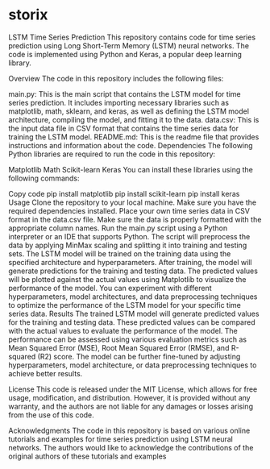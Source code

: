 # storix
LSTM Time Series Prediction
This repository contains code for time series prediction using Long Short-Term Memory (LSTM) neural networks. The code is implemented using Python and Keras, a popular deep learning library.

Overview
The code in this repository includes the following files:

main.py: This is the main script that contains the LSTM model for time series prediction. It includes importing necessary libraries such as matplotlib, math, sklearn, and keras, as well as defining the LSTM model architecture, compiling the model, and fitting it to the data.
data.csv: This is the input data file in CSV format that contains the time series data for training the LSTM model.
README.md: This is the readme file that provides instructions and information about the code.
Dependencies
The following Python libraries are required to run the code in this repository:

Matplotlib
Math
Scikit-learn
Keras
You can install these libraries using the following commands:

Copy code
pip install matplotlib
pip install scikit-learn
pip install keras
Usage
Clone the repository to your local machine.
Make sure you have the required dependencies installed.
Place your own time series data in CSV format in the data.csv file. Make sure the data is properly formatted with the appropriate column names.
Run the main.py script using a Python interpreter or an IDE that supports Python.
The script will preprocess the data by applying MinMax scaling and splitting it into training and testing sets.
The LSTM model will be trained on the training data using the specified architecture and hyperparameters.
After training, the model will generate predictions for the training and testing data.
The predicted values will be plotted against the actual values using Matplotlib to visualize the performance of the model.
You can experiment with different hyperparameters, model architectures, and data preprocessing techniques to optimize the performance of the LSTM model for your specific time series data.
Results
The trained LSTM model will generate predicted values for the training and testing data. These predicted values can be compared with the actual values to evaluate the performance of the model. The performance can be assessed using various evaluation metrics such as Mean Squared Error (MSE), Root Mean Squared Error (RMSE), and R-squared (R2) score. The model can be further fine-tuned by adjusting hyperparameters, model architecture, or data preprocessing techniques to achieve better results.

License
This code is released under the MIT License, which allows for free usage, modification, and distribution. However, it is provided without any warranty, and the authors are not liable for any damages or losses arising from the use of this code.

Acknowledgments
The code in this repository is based on various online tutorials and examples for time series prediction using LSTM neural networks. The authors would like to acknowledge the contributions of the original authors of these tutorials and examples
